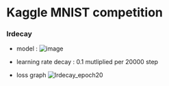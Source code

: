 # Kaggle MNIST competition


### lrdecay
* model : 
![image](https://user-images.githubusercontent.com/19871043/159160021-dee7815a-5352-44f9-9c7c-de7ebbf877b7.png)

* learning rate decay : 0.1 mutliplied per 20000 step

* loss graph
![lrdecay_epoch20](https://user-images.githubusercontent.com/19871043/159159997-138f8471-4a8c-4219-af71-7c63633cf7ff.jpg)
